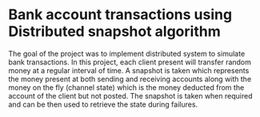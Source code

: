 # Bank account transactions using Distributed snapshot algorithm
The goal of the project was to implement distributed system to simulate bank transactions. In this project, each client present will transfer random money at a regular interval of time. A snapshot is taken which represents the money present at both sending and receiving accounts along with the money on the fly (channel state) which is the money deducted from the account of the client but not posted. The snapshot is taken when required and can be then used to retrieve the state during failures.
